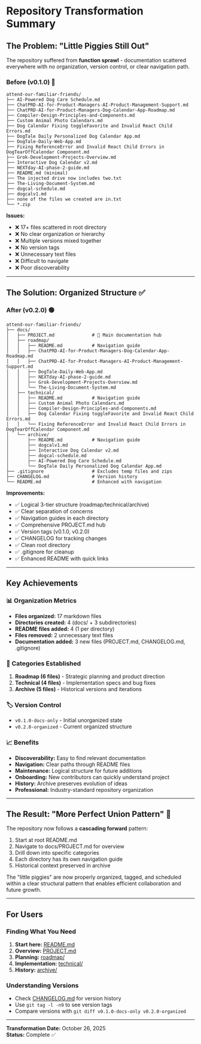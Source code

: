 # Repository Transformation Summary

## The Problem: "Little Piggies Still Out"

The repository suffered from **function sprawl** - documentation scattered everywhere with no organization, version control, or clear navigation path.

### Before (v0.1.0) 🔴
```
attend-our-familiar-friends/
├── AI-Powered Dog Care Schedule.md
├── ChatPRD-AI-for-Product-Managers-AI-Product-Management-Support.md
├── ChatPRD-AI-for-Product-Managers-Dog-Calendar-App-Roadmap.md
├── Compiler-Design-Principles-and-Components.md
├── Custom Animal Photo Calendars.md
├── Dog Calendar Fixing toggleFavorite and Invalid React Child Errors.md
├── DogTale Daily Personalized Dog Calendar App.md
├── DogTale-Daily-Web-App.md
├── Fixing ReferenceError and Invalid React Child Errors in DogTearOffCalendar Component.md
├── Grok-Development-Projects-Overview.md
├── Interactive Dog Calendar v2.md
├── NEXTday-AI-phase-2-guide.md
├── README.md (minimal)
├── The injected drive now includes two.txt
├── The-Living-Document-System.md
├── dogcal-schedule.md
├── dogcalv1.md
├── none of the files we created are in.txt
└── *.zip
```

**Issues:**
- ❌ 17+ files scattered in root directory
- ❌ No clear organization or hierarchy
- ❌ Multiple versions mixed together
- ❌ No version tags
- ❌ Unnecessary text files
- ❌ Difficult to navigate
- ❌ Poor discoverability

---

## The Solution: Organized Structure ✅

### After (v0.2.0) 🟢
```
attend-our-familiar-friends/
├── docs/
│   ├── PROJECT.md              # 📖 Main documentation hub
│   ├── roadmap/
│   │   ├── README.md           # Navigation guide
│   │   ├── ChatPRD-AI-for-Product-Managers-Dog-Calendar-App-Roadmap.md
│   │   ├── ChatPRD-AI-for-Product-Managers-AI-Product-Management-Support.md
│   │   ├── DogTale-Daily-Web-App.md
│   │   ├── NEXTday-AI-phase-2-guide.md
│   │   ├── Grok-Development-Projects-Overview.md
│   │   └── The-Living-Document-System.md
│   ├── technical/
│   │   ├── README.md           # Navigation guide
│   │   ├── Custom Animal Photo Calendars.md
│   │   ├── Compiler-Design-Principles-and-Components.md
│   │   ├── Dog Calendar Fixing toggleFavorite and Invalid React Child Errors.md
│   │   └── Fixing ReferenceError and Invalid React Child Errors in DogTearOffCalendar Component.md
│   └── archive/
│       ├── README.md           # Navigation guide
│       ├── dogcalv1.md
│       ├── Interactive Dog Calendar v2.md
│       ├── dogcal-schedule.md
│       ├── AI-Powered Dog Care Schedule.md
│       └── DogTale Daily Personalized Dog Calendar App.md
├── .gitignore                  # Excludes temp files and zips
├── CHANGELOG.md                # Version history
└── README.md                   # Enhanced with navigation
```

**Improvements:**
- ✅ Logical 3-tier structure (roadmap/technical/archive)
- ✅ Clear separation of concerns
- ✅ Navigation guides in each directory
- ✅ Comprehensive PROJECT.md hub
- ✅ Version tags (v0.1.0, v0.2.0)
- ✅ CHANGELOG for tracking changes
- ✅ Clean root directory
- ✅ .gitignore for cleanup
- ✅ Enhanced README with quick links

---

## Key Achievements

### 📊 Organization Metrics
- **Files organized:** 17 markdown files
- **Directories created:** 4 (docs/ + 3 subdirectories)
- **README files added:** 4 (1 per directory)
- **Files removed:** 2 unnecessary text files
- **Documentation added:** 3 new files (PROJECT.md, CHANGELOG.md, .gitignore)

### 🎯 Categories Established
1. **Roadmap (6 files)** - Strategic planning and product direction
2. **Technical (4 files)** - Implementation specs and bug fixes
3. **Archive (5 files)** - Historical versions and iterations

### 🏷️ Version Control
- `v0.1.0-docs-only` - Initial unorganized state
- `v0.2.0-organized` - Current organized structure

### 📈 Benefits
- **Discoverability:** Easy to find relevant documentation
- **Navigation:** Clear paths through README files
- **Maintenance:** Logical structure for future additions
- **Onboarding:** New contributors can quickly understand project
- **History:** Archive preserves evolution of ideas
- **Professional:** Industry-standard repository organization

---

## The Result: "More Perfect Union Pattern" 🎉

The repository now follows a **cascading forward** pattern:
1. Start at root README.md
2. Navigate to docs/PROJECT.md for overview
3. Drill down into specific categories
4. Each directory has its own navigation guide
5. Historical context preserved in archive

The "little piggies" are now properly organized, tagged, and scheduled within a clear structural pattern that enables efficient collaboration and future growth.

---

## For Users

### Finding What You Need
1. **Start here:** [README.md](../README.md)
2. **Overview:** [PROJECT.md](PROJECT.md)
3. **Planning:** [roadmap/](roadmap/)
4. **Implementation:** [technical/](technical/)
5. **History:** [archive/](archive/)

### Understanding Versions
- Check [CHANGELOG.md](../CHANGELOG.md) for version history
- Use `git tag -l -n9` to see version tags
- Compare versions with `git diff v0.1.0-docs-only v0.2.0-organized`

---

**Transformation Date:** October 26, 2025  
**Status:** Complete ✅
